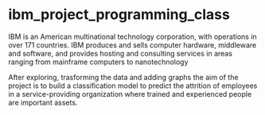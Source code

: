 # ibm_project_programming_class
IBM is an American multinational technology corporation, with operations in over 171 countries. IBM produces and sells computer hardware, middleware and software, and provides hosting and consulting services in areas ranging from mainframe computers to nanotechnology

After exploring, trasforming the data and adding graphs the aim of the project is to build a classification model to predict the attrition of employees in a service-providing organization where trained and experienced people are important assets.
